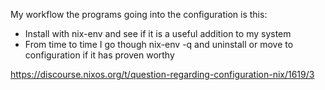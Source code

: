My workflow the programs going into the configuration is this:

- Install with nix-env and see if it is a useful addition to my system
- From time to time I go though nix-env -q and uninstall or move to configuration if it has proven worthy

https://discourse.nixos.org/t/question-regarding-configuration-nix/1619/3
